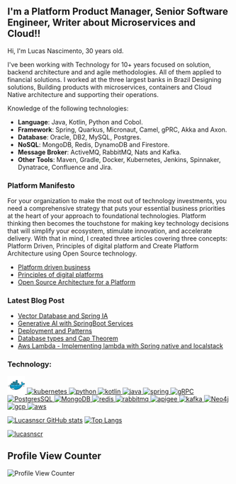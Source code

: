 ### 

## I'm a Platform Product Manager, Senior Software Engineer, Writer about Microservices and Cloud!!

Hi, I'm Lucas Nascimento, 30 years old.

I've been working with Technology for 10+ years focused on solution, backend architecture and and agile methodologies. All of them applied to financial solutions. I worked at the three largest banks in Brazil Designing solutions, Building products with microservices, containers and Cloud Native architecture and supporting their operations.

Knowledge of the following technologies:

- **Language**: Java, Kotlin, Python and Cobol.
- **Framework**: Spring, Quarkus, Micronaut, Camel, gPRC, Akka and Axon.
- **Database**: Oracle, DB2, MySQL, Postgres.
- **NoSQL**: MongoDB, Redis, DynamoDB and Firestore.
- **Message Broker**: ActiveMQ, RabbitMQ, Nats and Kafka.
- **Other Tools**: Maven, Gradle, Docker, Kubernetes, Jenkins, Spinnaker, Dynatrace, Confluence and Jira.

### Platform Manifesto

For your organization to make the most out of technology investments, you need a comprehensive strategy that puts your essential business priorities at the heart of your approach to foundational technologies. Platform thinking then becomes the touchstone for making key technology decisions that will simplify your ecosystem, stimulate innovation, and accelerate delivery. With that in mind, I created three articles covering three concepts: Platform Driven, Principles of digital platform and Create Platform Architecture using Open Source technology.

- [Platform driven business](https://dev.to/lucasnscr/accelerating-business-with-platforms-2i8f)
- [Principles of digital platforms](https://dev.to/lucasnscr/principios-de-uma-plataforma-digital-2d8e)
- [Open Source Architecture for a Platform](https://dev.to/lucasnscr/architecture-of-an-open-source-digital-platform-o1l)

### Latest Blog Post
<!-- BLOG-POST-LIST:START -->
- [Vector Database and Spring IA](https://dev.to/lucasnscr/vector-database-and-spring-ia-4dll)
- [Generative AI with SpringBoot Services](https://dev.to/lucasnscr/generative-ai-with-springboot-services-471l)
- [Deployment and Patterns](https://dev.to/lucasnscr/deployment-and-patterns-18me)
- [Database types and Cap Theorem](https://dev.to/lucasnscr/database-types-and-cap-theorem-56d9)
- [Aws Lambda - Implementing lambda with Spring native and localstack](https://dev.to/lucasnscr/aws-lambda-implementing-lambda-with-spring-native-and-localstack-58e4)
<!-- BLOG-POST-LIST:END -->

<h3 align="left">Technology:</h3>
 <a href="https://www.docker.com/" target="_blank"> <img src="https://github.com/devicons/devicon/blob/master/icons/docker/docker-original.svg" alt="docker" width="40" height="40"/> <a href="https://kubernetes.io" target="_blank"> <img src="https://www.vectorlogo.zone/logos/kubernetes/kubernetes-icon.svg" alt="kubernetes" width="40" height="40"/> <a href="https://www.python.org" target="_blank"> <img src="https://www.vectorlogo.zone/logos/python/python-icon.svg" alt="python" width="40" height="40"/> <a href="https://kotlinlang.org" target="_blank"> <img src="https://www.vectorlogo.zone/logos/kotlinlang/kotlinlang-icon.svg" alt="kotlin" width="40" height="40"/> <a href="https://www.java.com" target="_blank"> <img src="https://www.vectorlogo.zone/logos/java/java-icon.svg" alt="java" width="40" height="40"/> <a href="https://spring.io/" target="_blank"> <img src="https://www.vectorlogo.zone/logos/springio/springio-icon.svg" alt="spring" width="40" height="40"/> </a> <a href="https://grpc.io" target="_blank"> <img src="https://www.vectorlogo.zone/logos/grpcio/grpcio-ar21.svg" alt="gRPC" width="40" height="40"/> </a> <a href="https://www.postgresql.org" target="_blank"> <img src="https://www.vectorlogo.zone/logos/postgresql/postgresql-icon.svg" alt="PostgresSQL" width="40" height="40"/> <a href="https://www.mongodb.com/cloud/atlas2" target="_blank"> <img src="https://www.vectorlogo.zone/logos/mongodb/mongodb-icon.svg" alt="MongoDB" width="40" height="40"/> </a> <a href="https://redis.io/" target="_blank"> <img src="https://www.vectorlogo.zone/logos/redis/redis-icon.svg" alt="redis" width="40" height="40"/> </a> <a href="https://www.rabbitmq.com/" target="_blank"> <img src="https://www.vectorlogo.zone/logos/rabbitmq/rabbitmq-icon.svg" alt="rabbitmq" width="40" height="40"/> </a> <a href="https://cloud.google.com/apigee" target="_blank"> <img src="https://www.vectorlogo.zone/logos/apigee/apigee-icon.svg" alt="apigee" width="40" height="40"/> <a
href="https://kafka.apache.org/" target="_blank"> <img src="https://www.vectorlogo.zone/logos/apache_kafka/apache_kafka-icon.svg" alt="kafka" width="40" height="40"/> </a> <a
href="https://neo4j.com/" target="_blank"> <img src="https://www.vectorlogo.zone/logos/neo4j/neo4j-icon.svg" alt="Neo4j" width="40" height="40"/> </a> <a
href="https://cloud.google.com/" target="_blank"> <img src="https://www.vectorlogo.zone/logos/google_cloud/google_cloud-icon.svg" alt="gcp" width="40" height="40"/> </a> <a href="https://aws.amazon.com/pt/" target="_blank"> <img src="https://www.vectorlogo.zone/logos/amazon_aws/amazon_aws-icon.svg" alt="aws" width="40" height="40"/> </a>
 </p>

[![Lucasnscr GitHub stats](https://github-readme-stats.vercel.app/api?username=lucasnscr)](https://github.com/lucasnscr/github-readme-stats) [![Top Langs](https://github-readme-stats.vercel.app/api/top-langs/?username=lucasnscr&layout=compact)](https://github.com/lucasnscr/github-readme-stats)
<p align="left"> <a href="https://github.com/ryo-ma/github-profile-trophy"><img src="https://github-profile-trophy.vercel.app/?username=lucasnscr" alt="lucasnscr" /></a> </p>

## Profile View Counter
![Profile View Counter](https://komarev.com/ghpvc/?username=lucasnscr)
